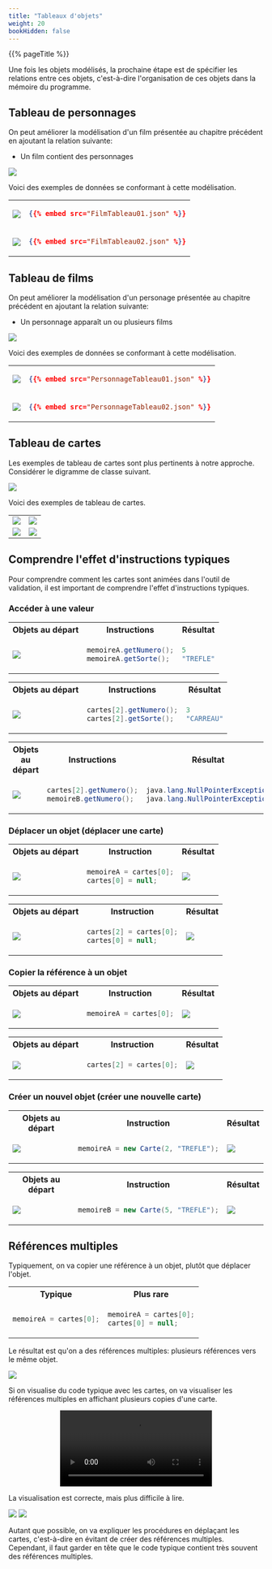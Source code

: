 ```yaml
---
title: "Tableaux d'objets"
weight: 20
bookHidden: false
---
```


{{% pageTitle %}}

Une fois les objets modélisés, la prochaine étape est de spécifier les
relations entre ces objets, c'est-à-dire l'organisation de ces objets dans 
la mémoire du programme.

## Tableau de personnages 

On peut améliorer la modélisation d'un film présentée au chapitre précédent en ajoutant
la relation suivante:

* Un film contient des personnages

<img class="figure" src="FilmTableau.png"/>

Voici des exemples de données se conformant à cette modélisation.

<table>

<tr>
<td>

<img class="figure" src="FilmTableau01.png"/>

</td>

<td>

```json
{{% embed src="FilmTableau01.json" %}}
```

</td>
</tr>

<tr>
<td>

<img class="figure" src="FilmTableau02.png"/>

</td>

<td>

```json
{{% embed src="FilmTableau02.json" %}}
```

</td>
</tr>



</table>

## Tableau de films

On peut améliorer la modélisation d'un personage présentée au chapitre précédent en ajoutant
la relation suivante:

* Un personnage apparaît un ou plusieurs films

<img class="figure" src="PersonnageTableau.png"/>

Voici des exemples de données se conformant à cette modélisation.

<table>

<tr>
<td>

<img class="figure" src="PersonnageTableau01.png"/>

</td>

<td>

```json
{{% embed src="PersonnageTableau01.json" %}}
```

</td>
</tr>

<tr>
<td>

<img class="figure" src="PersonnageTableau02.png"/>

</td>

<td>

```json
{{% embed src="PersonnageTableau02.json" %}}
```

</td>
</tr>



</table>


## Tableau de cartes

Les exemples de tableau de cartes sont plus pertinents à notre approche.
Considérer le digramme de classe suivant.

<img class="figure" src="MonTableau.png"/>

Voici des exemples de tableau de cartes.

<table>

<tr>
<td>
<img class="figure" src="cartesA.png"/>
</td>
<td>
<img class="figure" src="tableauA.png"/>
</td>
</tr>

<tr>
<td>
<img class="figure" src="cartesB.png"/>
</td>
<td>
<img class="figure" src="tableauB.png"/>
</td>
</tr>

</table>


## Comprendre l'effet d'instructions typiques

Pour comprendre comment les cartes sont animées dans l'outil de validation, 
il est important de comprendre l'effet d'instructions typiques.

### Accéder à une valeur

<table>
<tr>
<th>Objets au départ</th>
<th>Instructions</th>
<th>Résultat</th>
</tr>

<tr>
<td>
<img class="figure" src="tableauB.png"/>
</td>
<td>

```java
memoireA.getNumero();
memoireA.getSorte();
```

</td>
<td>

```java
5
"TREFLE"
```


</td>
</tr>
</table>

<table>
<tr>
<th>Objets au départ</th>
<th>Instructions</th>
<th>Résultat</th>
</tr>

<tr>
<td>
<img class="figure" src="tableauA.png"/>
</td>
<td>

```java
cartes[2].getNumero();
cartes[2].getSorte();
```

</td>
<td>

```java
3
"CARREAU"
```


</td>
</tr>
</table>

<table>
<tr>
<th>Objets au départ</th>
<th>Instructions</th>
<th>Résultat</th>
</tr>

<tr>
<td>
<img class="figure" src="tableauB.png"/>
</td>
<td>

```java
cartes[2].getNumero();
memoireB.getNumero();
```

</td>
<td>

```java
java.lang.NullPointerException
java.lang.NullPointerException
```


</td>
</tr>
</table>



### Déplacer un objet (déplacer une carte)


<table>
<tr>
<th>Objets au départ</th>
<th>Instruction</th>
<th>Résultat</th>
</tr>

<tr>
<td>
<img class="figure" src="tableauA.png"/>
</td>
<td>

```java
memoireA = cartes[0];
cartes[0] = null;
```

</td>
<td>
<img class="figure" src="tableauA_apres1.png"/>
</td>
</tr>
</table>

<table>
<tr>
<th>Objets au départ</th>
<th>Instruction</th>
<th>Résultat</th>
</tr>

<tr>
<td>
<img class="figure" src="tableauB.png"/>
</td>
<td>

```java
cartes[2] = cartes[0];
cartes[0] = null;
```

</td>
<td>
<img class="figure" src="tableauB_apres1.png"/>
</td>
</tr>
</table>

### Copier la référence à un objet


<table>
<tr>
<th>Objets au départ</th>
<th>Instruction</th>
<th>Résultat</th>
</tr>

<tr>
<td>
<img class="figure" src="tableauA.png"/>
</td>
<td>

```java
memoireA = cartes[0];
```

</td>
<td>
<img class="figure" src="tableauA_apres2.png"/>
</td>
</tr>

</table>

<table>
<tr>
<th>Objets au départ</th>
<th>Instruction</th>
<th>Résultat</th>
</tr>

<tr>
<td>
<img class="figure" src="tableauB.png"/>
</td>
<td>

```java
cartes[2] = cartes[0];
```

</td>
<td>
<img class="figure" src="tableauB_apres2.png"/>
</td>
</tr>
</table>




### Créer un nouvel objet (créer une nouvelle carte)


<table>
<tr>
<th>Objets au départ</th>
<th>Instruction</th>
<th>Résultat</th>
</tr>


<tr>
<td>
<img class="figure" src="tableauA.png"/>
</td>
<td>

```java
memoireA = new Carte(2, "TREFLE");
```

</td>
<td>
<img class="figure" src="tableauA_apres3.png"/>
</td>
</tr>

</table>


<table>
<tr>
<th>Objets au départ</th>
<th>Instruction</th>
<th>Résultat</th>
</tr>


<tr>
<td>
<img class="figure" src="tableauB.png"/>
</td>
<td>

```java
memoireB = new Carte(5, "TREFLE");
```

</td>
<td>
<img class="figure" src="tableauB_apres3.png"/>
</td>
</tr>

</table>


## Références multiples

Typiquement, on va copier une référence à un objet, plutôt que déplacer l'objet.

<table>
<tr>
<th>
Typique
</th>
<th>
Plus rare
</th>
</tr>

<tr>
<td>

```java
memoireA = cartes[0];
```

</td>
<td>

```java
memoireA = cartes[0];
cartes[0] = null;
```

</td>
</tr>
</table>

Le résultat est qu'on a des références multiples: plusieurs références vers le même objet.

<img class="figure" src="tableauA_multiples.png"/>

Si on visualise du code typique avec les cartes, on va visualiser les références multiples en affichant plusieurs copies d'une carte.

<center>
<video autoplay loop mute controls="false" style="width:300px;">
    <source src="references_multiples.webm" type="video/mp4"/>
    <source src="references_multiples.mp4" type="video/webm"/>
</video>
</center>



La visualisation est correcte, mais plus difficile à lire.

<img class="figure" src="cartesA.png"/>
<img class="figure" src="tableauA.png"/>


Autant que possible, on va expliquer les procédures en déplaçant les cartes,
c'est-à-dire en évitant de créer des références multiples.  Cependant, il faut
garder en tête que le code typique contient très souvent des références
multiples.



